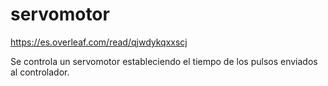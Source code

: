 # servomotor

https://es.overleaf.com/read/qjwdykqxxscj

Se controla un servomotor estableciendo el tiempo de los pulsos enviados al controlador.
